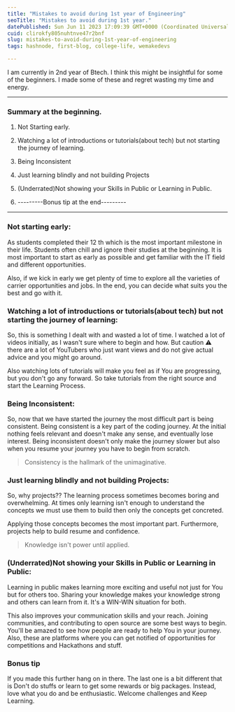 ```yaml
---
title: "Mistakes to avoid during 1st year of Engineering"
seoTitle: "Mistakes to avoid during 1st year."
datePublished: Sun Jun 11 2023 17:09:39 GMT+0000 (Coordinated Universal Time)
cuid: clirokfy805nuhtnve47r2bnf
slug: mistakes-to-avoid-during-1st-year-of-engineering
tags: hashnode, first-blog, college-life, wemakedevs

---
```


I am currently in 2nd year of Btech. I think this might be insightful for some of the beginners. I made some of these and regret wasting my time and energy.

---

### Summary at the beginning.

1. Not Starting early.
    
2. Watching a lot of introductions or tutorials(about tech) but not starting the journey of learning.
    
3. Being Inconsistent
    
4. Just learning blindly and not building Projects
    
5. (Underrated)Not showing your Skills in Public or Learning in Public.
    
6. \---------Bonus tip at the end---------
    

---

### Not starting early:

As students completed their 12 th which is the most important milestone in their life. Students often chill and ignore their studies at the beginning. It is most important to start as early as possible and get familiar with the IT field and different opportunities.

Also, if we kick in early we get plenty of time to explore all the varieties of carrier opportunities and jobs. In the end, you can decide what suits you the best and go with it.

### Watching a lot of introductions or tutorials(about tech) but not starting the journey of learning:

So, this is something I dealt with and wasted a lot of time. I watched a lot of videos initially, as I wasn't sure where to begin and how. But caution ⚠️ there are a lot of YouTubers who just want views and do not give actual advice and you might go around.

Also watching lots of tutorials will make you feel as if You are progressing, but you don't go any forward. So take tutorials from the right source and start the Learning Process.

### Being Inconsistent:

So, now that we have started the journey the most difficult part is being consistent. Being consistent is a key part of the coding journey. At the initial nothing feels relevant and doesn't make any sense, and eventually lose interest. Being inconsistent doesn't only make the journey slower but also when you resume your journey you have to begin from scratch.

> Consistency is the hallmark of the unimaginative.

### Just learning blindly and not building Projects:

So, why projects?? The learning process sometimes becomes boring and overwhelming. At times only learning isn't enough to understand the concepts we must use them to build then only the concepts get concreted.

Applying those concepts becomes the most important part. Furthermore, projects help to build resume and confidence.

> Knowledge isn't power until applied.

### (Underrated)Not showing your Skills in Public or Learning in Public:

Learning in public makes learning more exciting and useful not just for You but for others too. Sharing your knowledge makes your knowledge strong and others can learn from it. It's a WIN-WIN situation for both.

This also improves your communication skills and your reach. Joining communities, and contributing to open source are some best ways to begin. You'll be amazed to see how people are ready to help You in your journey. Also, these are platforms where you can get notified of opportunities for competitions and Hackathons and stuff.

### Bonus tip

If you made this further hang on in there. The last one is a bit different that is Don't do stuffs or learn to get some rewards or big packages. Instead, love what you do and be enthusiastic. Welcome challenges and Keep Learning.